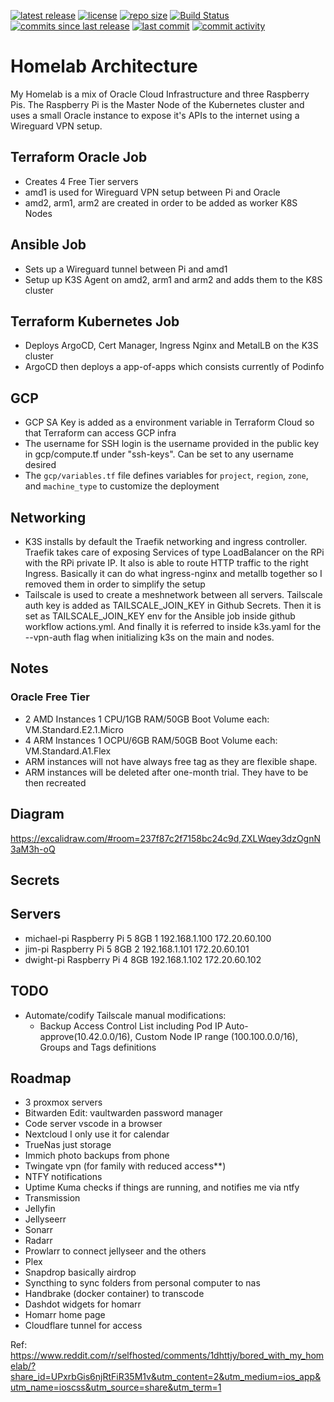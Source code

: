[![latest release](https://img.shields.io/github/release/slashr/homelab)](https://github.com/slashr/homelab/releases)
[![license](https://img.shields.io/github/license/slashr/homelab)](https://github.com/slashr/homelab/blob/main/license.txt)
[![repo size](https://img.shields.io/github/repo-size/slashr/homelab)](https://github.com/slashr/homelab)
[![Build Status](https://img.shields.io/github/actions/workflow/status/slashr/homelab/actions.yml)](https://github.com/slashr/homelab/actions/workflows/actions.yml)
[![commits since last release](https://img.shields.io/github/commits-since/slashr/homelab/latest)](https://github.com/slashr/homelab/commits/main)
[![last commit](https://img.shields.io/github/last-commit/slashr/homelab)](https://github.com/slashr/homelab/commits/main)
[![commit activity](https://img.shields.io/github/commit-activity/y/slashr/homelab)](https://github.com/slashr/homelab/commits/main)

# Homelab Architecture

My Homelab is a mix of Oracle Cloud Infrastructure and three Raspberry Pis. The Raspberry Pi is the Master Node of the Kubernetes cluster and uses a small Oracle instance to expose it's APIs to the internet using a Wireguard VPN setup.

## Terraform Oracle Job
- Creates 4 Free Tier servers
- amd1 is used for Wireguard VPN setup between Pi and Oracle
- amd2, arm1, arm2 are created in order to be added as worker K8S Nodes

## Ansible Job
- Sets up a Wireguard tunnel between Pi and amd1
- Setup up K3S Agent on amd2, arm1 and arm2 and adds them to the K8S cluster

## Terraform Kubernetes Job
- Deploys ArgoCD, Cert Manager, Ingress Nginx and MetalLB on the K3S cluster
- ArgoCD then deploys a app-of-apps which consists currently of Podinfo

## GCP
- GCP SA Key is added as a environment variable in Terraform Cloud so that Terraform can access GCP infra
- The username for SSH login is the username provided in the public key in gcp/compute.tf under "ssh-keys". Can be set to any username desired
- The `gcp/variables.tf` file defines variables for `project`, `region`, `zone`, and `machine_type` to customize the deployment

## Networking
- K3S installs by default the Traefik networking and ingress controller. Traefik takes care of exposing Services of type LoadBalancer on the RPi with the RPi private IP. It also is able to route HTTP traffic to the right Ingress. Basically it can do what ingress-nginx and metallb together so I removed them in order to simplify the setup
- Tailscale is used to create a meshnetwork between all servers. Tailscale auth key is added as TAILSCALE_JOIN_KEY in Github Secrets. Then it is set as TAILSCALE_JOIN_KEY env for the Ansible job inside github workflow actions.yml. And finally it is referred to inside k3s.yaml for the --vpn-auth flag when initializing k3s on the main and nodes.

## Notes
### Oracle Free Tier
- 2 AMD Instances 1 CPU/1GB RAM/50GB Boot Volume each: VM.Standard.E2.1.Micro
- 4 ARM Instances 1 OCPU/6GB RAM/50GB Boot Volume each: VM.Standard.A1.Flex
- ARM instances will not have always free tag as they are flexible shape.
- ARM instances will be deleted after one-month trial. They have to be then recreated

## Diagram
https://excalidraw.com/#room=237f87c2f7158bc24c9d,ZXLWqey3dzOgnN3aM3h-oQ

## Secrets

## Servers
- michael-pi        Raspberry Pi 5 8GB 1    192.168.1.100      172.20.60.100
- jim-pi            Raspberry Pi 5 8GB 2    192.168.1.101      172.20.60.101 
- dwight-pi         Raspberry Pi 4 8GB      192.168.1.102      172.20.60.102

## TODO
- Automate/codify Tailscale manual modifications:
  - Backup Access Control List including Pod IP Auto-approve(10.42.0.0/16), Custom Node IP range (100.100.0.0/16), Groups and Tags definitions

## Roadmap
- 3 proxmox servers
- Bitwarden Edit: vaultwarden password manager
- Code server vscode in a browser
- Nextcloud I only use it for calendar
- TrueNas just storage
- Immich photo backups from phone
- Twingate vpn (for family with reduced access**)
- NTFY notifications
- Uptime Kuma checks if things are running, and notifies me via ntfy
- Transmission
- Jellyfin
- Jellyseerr
- Sonarr
- Radarr
- Prowlarr to connect jellyseer and the others
- Plex
- Snapdrop basically airdrop
- Syncthing to sync folders from personal computer to nas
- Handbrake (docker container) to transcode 
- Dashdot widgets for homarr
- Homarr home page
- Cloudflare tunnel for access

Ref: https://www.reddit.com/r/selfhosted/comments/1dhttjy/bored_with_my_homelab/?share_id=UPxrbGis6njRtFiR35M1v&utm_content=2&utm_medium=ios_app&utm_name=ioscss&utm_source=share&utm_term=1


